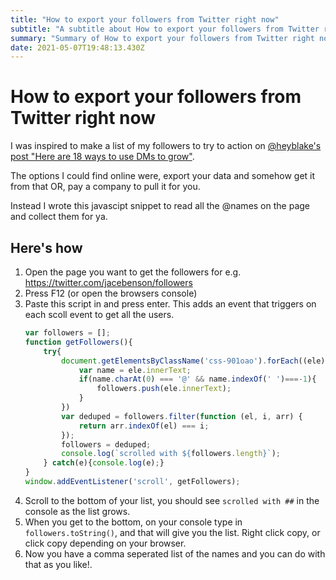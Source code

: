 ```yaml
---
title: "How to export your followers from Twitter right now"
subtitle: "A subtitle about How to export your followers from Twitter right now"
summary: "Summary of How to export your followers from Twitter right now"
date: 2021-05-07T19:48:13.430Z
---
```


# How to export your followers from Twitter right now

I was inspired to make a list of my followers to try to action on [@heyblake's post "Here are 18 ways to use DMs to grow"](https://twitter.com/heyblake/status/1390447280940007426).  

The options I could find online were, export your data and somehow get it from that OR, pay a company to pull it for you.

Instead I wrote this javascipt snippet to read all the @names on the page and collect them for ya.

## Here's how

1. Open the page you want to get the followers for e.g. https://twitter.com/jacebenson/followers
2. Press F12 (or open the browsers console)
3. Paste this script in and press enter.  This adds an event that triggers on each scoll event to get all the users.
    ```js
    var followers = [];
    function getFollowers(){
        try{
            document.getElementsByClassName('css-901oao').forEach((ele)=>{
                var name = ele.innerText;
                if(name.charAt(0) === '@' && name.indexOf(' ')===-1){
                    followers.push(ele.innerText);
                }
            })
            var deduped = followers.filter(function (el, i, arr) {
                return arr.indexOf(el) === i;
            });
            followers = deduped;
            console.log(`scrolled with ${followers.length}`);
        } catch(e){console.log(e);}
    }
    window.addEventListener('scroll', getFollowers);
    ```
4. Scroll to the bottom of your list, you should see `scrolled with ##` in the console as the list grows.
4. When you get to the bottom, on your console type in `followers.toString()`, and that will give you the list.  Right click copy, or click copy depending on your browser.
5. Now you have a comma seperated list of the names and you can do with that as you like!.